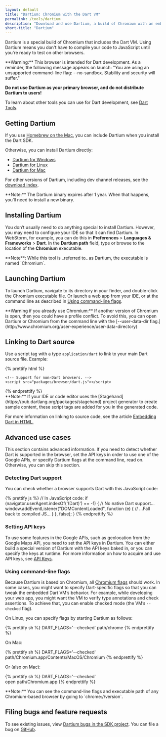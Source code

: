 ```yaml
---
layout: default
title: "Dartium: Chromium with the Dart VM"
permalink: /tools/dartium
description: "Download and use Dartium, a build of Chromium with an embedded Dart VM."
short-title: "Dartium"
---
```


Dartium is a special build of Chromium that includes the Dart VM.
Using Dartium means you don't have to compile your code to JavaScript
until you're ready to test on other browsers.

<aside class="alert alert-warning" markdown="1">
**Warning:** This browser is intended for Dart development.
As a reminder, the following message appears on launch:
"You are using an unsupported command-line flag:
--no-sandbox. Stability and security will suffer."

**Do not use Dartium as your primary browser,
and do not distribute Dartium to users!**
</aside>

To learn about other tools you can use for Dart development,
see [Dart Tools](/tools/).

## Getting Dartium

If you use [Homebrew on the Mac]({{site.dartlang}}/install/mac),
you can include Dartium when you install the Dart SDK.

Otherwise, you can install Dartium directly:

* <a
    data-bits="32" data-os="windows" data-tool="dartium"
    class="download-link"
    href="{{ site.custom.downloads.dartarchive-stable-url-prefix }}/latest/dartium/dartium-windows-ia32-release.zip">Dartium for Windows</a>
* <a
    data-bits="64" data-os="linux" data-tool="dartium"
    class="download-link"
    href="{{ site.custom.downloads.dartarchive-stable-url-prefix }}/latest/dartium/dartium-linux-x64-release.zip">Dartium for Linux</a>
* <a
    data-bits="32" data-os="macos" data-tool="dartium"
    class="download-link"
    href="{{ site.custom.downloads.dartarchive-stable-url-prefix }}/latest/dartium/dartium-macos-ia32-release.zip">Dartium for Mac</a>

For other versions of Dartium, including dev channel releases, see the
[download index]({{site.dartlang}}/install/archive/).

<aside class="alert alert-info" markdown="1">
**Note:**
The Dartium binary expires after 1 year. When that happens,
you’ll need to install a new binary.
</aside>

## Installing Dartium

You don’t usually need to do anything special to install Dartium.
However, you may need to configure your IDE so that it can find Dartium.
In WebStorm, for example, you can do this
in **Preferences** > **Languages & Frameworks** > **Dart**.
In the **Dartium path** field,
type or browse to the location of the **Chromium** executable.

<aside class="alert alert-info" markdown="1">
**Note**: While this tool is _referred to_ as Dartium,
the executable is named `Chromium`.
</aside>

## Launching Dartium

To launch Dartium, navigate to its directory in your finder, and
double-click the Chromium executable file. Or launch a web app
from your IDE, or at the command line as described in
[Using command-line flags](#using-command-line-flags).

<aside class="alert alert-warning" markdown="1">
**Warning if you already use Chromium:**
If another version of Chromium is open,
then you could have a profile conflict. To avoid this, you can open
Dartium or Chromium from the command line with the [--user-data-dir
flag.](http://www.chromium.org/user-experience/user-data-directory)
</aside>

## Linking to Dart source

Use a script tag with a type `application/dart` to link to your main Dart
source file. Example:

{% prettify html %}
<!DOCTYPE html>
<html>
  <body>
    <script type="application/dart" src="main.dart"></script>

    <!-- Support for non-Dart browsers. -->
    <script src="packages/browser/dart.js"></script>
  </body>
</html>
{% endprettify %}

<aside class="alert alert-info" markdown="1">
**Note:**
If your IDE or code editor uses the
[Stagehand](https://pub.dartlang.org/packages/stagehand)
project generator to create sample content, these script tags
are added for you in the generated code.
</aside>

For more information on linking to source code, see the article
[Embedding Dart in HTML.](/articles/low-level-html/embedding-in-html)

## Advanced use cases

This section contains advanced information. If you need to detect whether
Dart is supported in the browser, set the API keys in order to use one
of the Google APIs, or specify Dartium flags at the command line,
read on. Otherwise, you can skip this section.

### Detecting Dart support

You can check whether a browser supports Dart with this JavaScript code:

{% prettify js %}
// In JavaScript code:
if (navigator.userAgent.indexOf('(Dart)') == -1) {
  // No native Dart support...
  window.addEventListener("DOMContentLoaded", function (e) {
      // ...Fall back to compiled JS...
    }
  }, false);
}
{% endprettify %}

### Setting API keys

To use some features in the Google APIs, such as geolocation
from the Google Maps API, you need to set the API keys in Dartium.
You can either build a special version of Dartium with the API
keys baked in, or you can specify the keys at runtime.
For more information on how to acquire and use API keys, see
[API Keys](http://www.chromium.org/developers/how-tos/api-keys).

### Using command-line flags

Because Dartium is based on Chromium, all [Chromium
flags](http://www.chromium.org/developers/how-tos/run-chromium-with-flags)
should work. In some cases, you might want to specify Dart-specific
flags so that you can tweak the embedded Dart VM’s behavior. For
example, while developing your web app, you might want the VM to verify
type annotations and check assertions. To achieve that, you can enable
checked mode (the VM’s `--checked` flag).

On Linux, you can specify flags by starting Dartium as follows:

{% prettify sh %}
DART_FLAGS='--checked' path/chrome
{% endprettify %}

On Mac:

{% prettify sh %}
DART_FLAGS='--checked'              \
  path/Chromium.app/Contents/MacOS/Chromium
{% endprettify %}

Or (also on Mac):

{% prettify sh %}
DART_FLAGS='--checked'              \
   open path/Chromium.app
{% endprettify %}

<aside class="alert alert-info" markdown="1">
**Note:**
You can see the command-line flags and executable path of any
Chromium-based browser by going to `chrome://version`.
</aside>

## Filing bugs and feature requests

To see existing issues, view
[Dartium bugs in the SDK project](https://github.com/dart-lang/sdk/labels/Area-Dartium).
You can file a bug on
[GitHub](https://github.com/dart-lang/sdk/issues).
